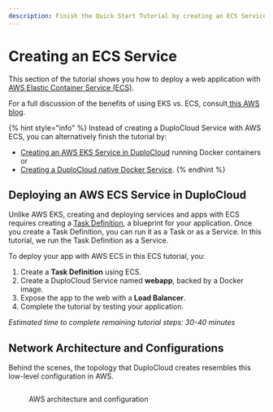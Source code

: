```yaml
---
description: Finish the Quick Start Tutorial by creating an ECS Service
---
```


# Creating an ECS Service

This section of the tutorial shows you how to deploy a web application with [AWS Elastic Container Service (ECS)](https://aws.amazon.com/ecs/).

For a full discussion of the benefits of using EKS vs. ECS, consult[ this AWS blog](https://aws.amazon.com/blogs/containers/amazon-ecs-vs-amazon-eks-making-sense-of-aws-container-services/).

{% hint style="info" %}
Instead of creating a DuploCloud Service with AWS ECS, you can alternatively finish the tutorial by:

* [Creating an AWS EKS Service in DuploCloud](../quick-start-eks-services/) running Docker containers or
* [Creating a DuploCloud native Docker Service](../quick-start-duplocloud-docker-services/).
{% endhint %}

## Deploying an AWS ECS Service in DuploCloud

Unlike AWS EKS, creating and deploying services and apps with ECS requires creating a [Task Definition](https://docs.aws.amazon.com/AmazonECS/latest/developerguide/task\_definitions.html), a blueprint for your application. Once you create a Task Definition, you can run it as a Task or as a Service. In this tutorial, we run the Task Definition as a Service.

To deploy your app with AWS ECS in this ECS tutorial, you:&#x20;

1. Create a **Task Definition** using ECS.
2. Create a DuploCloud Service named **webapp**, backed by a Docker image.
3. Expose the app to the web with a **Load Balancer**.
4. Complete the tutorial by testing your application.

_Estimated time to complete remaining tutorial steps: 30-40 minutes_

## Network Architecture and Configurations

Behind the scenes, the topology that DuploCloud creates resembles this low-level configuration in AWS.

<figure><img src="../../../.gitbook/assets/network-diagram.png" alt=""><figcaption><p>AWS architecture and configuration</p></figcaption></figure>

